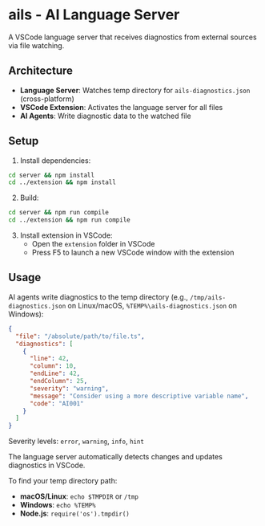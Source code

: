 # ails - AI Language Server

A VSCode language server that receives diagnostics from external sources via file watching.

## Architecture

- **Language Server**: Watches temp directory for `ails-diagnostics.json` (cross-platform)
- **VSCode Extension**: Activates the language server for all files
- **AI Agents**: Write diagnostic data to the watched file

## Setup

1. Install dependencies:
```bash
cd server && npm install
cd ../extension && npm install
```

2. Build:
```bash
cd server && npm run compile
cd ../extension && npm run compile
```

3. Install extension in VSCode:
   - Open the `extension` folder in VSCode
   - Press F5 to launch a new VSCode window with the extension

## Usage

AI agents write diagnostics to the temp directory (e.g., `/tmp/ails-diagnostics.json` on Linux/macOS, `%TEMP%\ails-diagnostics.json` on Windows):

```json
{
  "file": "/absolute/path/to/file.ts",
  "diagnostics": [
    {
      "line": 42,
      "column": 10,
      "endLine": 42,
      "endColumn": 25,
      "severity": "warning",
      "message": "Consider using a more descriptive variable name",
      "code": "AI001"
    }
  ]
}
```

Severity levels: `error`, `warning`, `info`, `hint`

The language server automatically detects changes and updates diagnostics in VSCode.

To find your temp directory path:
- **macOS/Linux**: `echo $TMPDIR` or `/tmp`
- **Windows**: `echo %TEMP%`
- **Node.js**: `require('os').tmpdir()`
